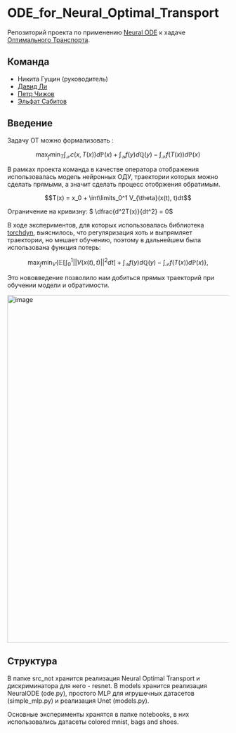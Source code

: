 # ODE_for_Neural_Optimal_Transport

Репозиторий проекта по применению [Neural ODE]([url](https://arxiv.org/abs/1806.07366)) к хадаче [Оптимального Транспорта]([url](https://arxiv.org/pdf/2201.12220.pdf)).

## Команда
- Никита Гущин (руководитель)
- [Давид Ли](https://github.com/David-cripto)
- [Петр Чижов]([url](https://github.com/PeterChizhov))
- [Эльфат Сабитов]([url](https://github.com/MarioAuditore))

## Введение
Задачу ОТ можно формализовать :

$$\max_f\min_T \int_{\mathcal{X}} c(x, T(x))d\mathbb{P}(x) + \int_{\mathcal{Y}} f(y) d\mathbb{Q}(y) - \int_{\mathcal{X}} f(T(x))d\mathbb{P}(x)$$

В рамках проекта команда в качестве оператора отображения использовалась модель нейронных ОДУ, траектории которых можно сделать прямыми, а значит сделать процесс отобржения обратимым.

$$T(x) = x_0 + \int\limits_0^1 V_{\theta}(x(t), t)dt$$

Ограничение на кривизну: $ \dfrac{d^2T(x)}{dt^2} = 0$

В ходе экспериментов, для которых использовалась библиотека [torchdyn](https://torchdyn.org), выяснилось, что регуляризация хоть и выпрямляет траектории, но мешает обучению, поэтому в дальнейшем была использована функция потерь:

$$\max_f\min_V \{ \mathbb{E} [\int_0^1||V(x(t), t)||^2 dt] + \int_{\mathcal{Y}} f(y) d\mathbb{Q}(y) - \int_\mathcal{X} f(T(x))d\mathbb{P}(x) \},
$$

Это нововведение позволило нам добиться прямых траекторий при обучении модели и обратимости.

<img width="793" alt="image" src="https://github.com/David-cripto/ODE_for_Neural_Optimal_Transport/assets/57262352/89469949-7af9-4706-97d2-af63da9c67fd">

## Структура

В папке src_not хранится реализация Neural Optimal Transport и дискриминатора для него - resnet.
В models хранится реализация NeuralODE (ode.py), простого MLP для игрушечных датасетов (simple_mlp.py) и реализация Unet (models.py).

Основные эксперименты хранятся в папке notebooks, в них использовались датасеты colored mnist, bags and shoes.
